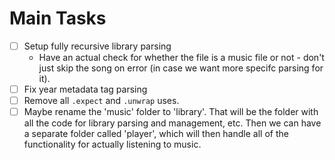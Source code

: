 # Main Tasks

- [ ] Setup fully recursive library parsing
  - Have an actual check for whether the file is a music file or not - don't just skip the song on error (in case we
    want more specifc parsing for it).
- [ ] Fix year metadata tag parsing
- [ ] Remove all `.expect` and `.unwrap` uses.
- [ ] Maybe rename the 'music' folder to 'library'. That will be the folder with all the code for library parsing and
      management, etc. Then we can have a separate folder called 'player', which will then handle all of the
      functionality for actually listening to music.
